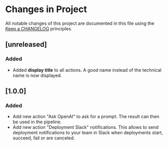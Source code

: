 # Changes in Project

All notable changes of this project are documented in this file
using the [Keep a CHANGELOG](https://keepachangelog.com/) principles.

## [unreleased]

### Added

- Added **display title** to all actions. A good name instead of the technical name is now displayed.

## [1.0.0]

### Added

- Add new action "Ask OpenAI" to ask for a prompt. The result can then be used in the pipeline.
- Add new action "Deployment Slack" notifications. This allows to send deployment notifications to your team in Slack when deployments start, succeed, fail or are canceled.
